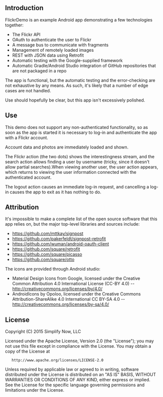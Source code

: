 Introduction
------------
FlickrDemo is an example Android app demonstrating a few technologies together:
  * The Flickr API
  * OAuth to authenticate the user to Flickr
  * A message bus to communicate with fragments
  * Management of remotely loaded images
  * REST with JSON data using Retrofit
  * Automatic testing with the Google-supplied framework
  * Automatic Gradle/Android Studio integration of GitHub repositories that are not packaged in a repo

The app is functional, but the automatic testing and the error-checking are not exhaustive by any means.  As such, it's likely that a number of
edge cases are not handled.

Use should hopefully be clear, but this app isn't excessively polished.

Use
------------
This demo does not support any non-authenticated functionality, so as soon as the app is started it is necessary to log-in and authenticate the app with a Flickr account.

Account data and photos are immediately loaded and shown.

The Flickr action (the two dots) shows the interestingness stream, and the search action allows finding a user by username (tricky, since it doesn't allow partial searches).When viewing another user, the user action appears, which returns to viewing the user information connected with the authenticated account.

The logout action causes an immediate log-in request, and cancelling a log-in causes the app to exit as it has nothing to do.

Attribution
------------
It's impossible to make a complete list of the open source software that this app relies on, but the major top-level libraries and sources include:
  * https://github.com/mttkay/signpost
  * https://github.com/pakerfeldt/signpost-retrofit
  * https://github.com/wuman/android-oauth-client
  * https://github.com/square/retrofit
  * https://github.com/square/picasso
  * https://github.com/square/otto

The icons are provided through Android studio:
  * Material Design Icons from Google, licensed under the Creative Common Attribution 4.0 International License (CC-BY 4.0) -- http://creativecommons.org/licenses/by/4.0/
  * AndroidIcons by Opoloo, licensed under the Creative Commons Attribution-ShareAlike 4.0 International CC BY-SA 4.0 -- http://creativecommons.org/licenses/by-sa/4.0/

License
------------
  Copyright (C) 2015 Simplify Now, LLC
 
  Licensed under the Apache License, Version 2.0 (the "License");
  you may not use this file except in compliance with the License.
  You may obtain a copy of the License at
 
       http://www.apache.org/licenses/LICENSE-2.0
 
  Unless required by applicable law or agreed to in writing, software
  distributed under the License is distributed on an "AS IS" BASIS,
  WITHOUT WARRANTIES OR CONDITIONS OF ANY KIND, either express or implied.
  See the License for the specific language governing permissions and
  limitations under the License.
 
